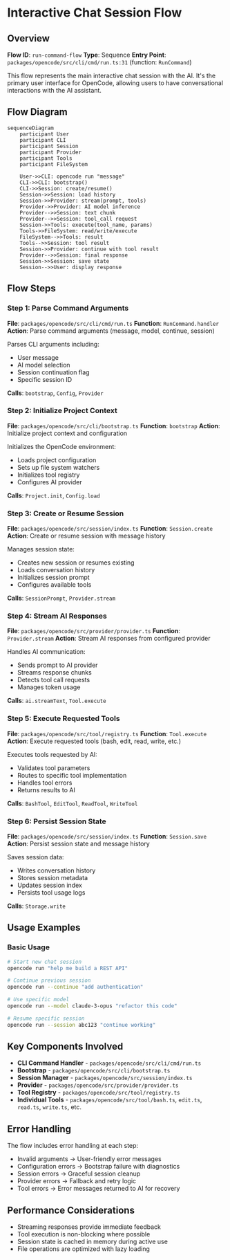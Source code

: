 # Interactive Chat Session Flow

## Overview

**Flow ID**: `run-command-flow`
**Type**: Sequence
**Entry Point**: `packages/opencode/src/cli/cmd/run.ts:31` (function: `RunCommand`)

This flow represents the main interactive chat session with the AI. It's the primary user interface for OpenCode, allowing users to have conversational interactions with the AI assistant.

## Flow Diagram

```mermaid
sequenceDiagram
    participant User
    participant CLI
    participant Session
    participant Provider
    participant Tools
    participant FileSystem

    User->>CLI: opencode run "message"
    CLI->>CLI: bootstrap()
    CLI->>Session: create/resume()
    Session->>Session: load history
    Session->>Provider: stream(prompt, tools)
    Provider->>Provider: AI model inference
    Provider-->>Session: text chunk
    Provider-->>Session: tool_call request
    Session->>Tools: execute(tool_name, params)
    Tools->>FileSystem: read/write/execute
    FileSystem-->>Tools: result
    Tools-->>Session: tool result
    Session->>Provider: continue with tool result
    Provider-->>Session: final response
    Session->>Session: save state
    Session-->>User: display response
```

## Flow Steps

### Step 1: Parse Command Arguments

**File**: `packages/opencode/src/cli/cmd/run.ts`
**Function**: `RunCommand.handler`
**Action**: Parse command arguments (message, model, continue, session)

Parses CLI arguments including:
- User message
- AI model selection
- Session continuation flag
- Specific session ID

**Calls**: `bootstrap`, `Config`, `Provider`

### Step 2: Initialize Project Context

**File**: `packages/opencode/src/cli/bootstrap.ts`
**Function**: `bootstrap`
**Action**: Initialize project context and configuration

Initializes the OpenCode environment:
- Loads project configuration
- Sets up file system watchers
- Initializes tool registry
- Configures AI provider

**Calls**: `Project.init`, `Config.load`

### Step 3: Create or Resume Session

**File**: `packages/opencode/src/session/index.ts`
**Function**: `Session.create`
**Action**: Create or resume session with message history

Manages session state:
- Creates new session or resumes existing
- Loads conversation history
- Initializes session prompt
- Configures available tools

**Calls**: `SessionPrompt`, `Provider.stream`

### Step 4: Stream AI Responses

**File**: `packages/opencode/src/provider/provider.ts`
**Function**: `Provider.stream`
**Action**: Stream AI responses from configured provider

Handles AI communication:
- Sends prompt to AI provider
- Streams response chunks
- Detects tool call requests
- Manages token usage

**Calls**: `ai.streamText`, `Tool.execute`

### Step 5: Execute Requested Tools

**File**: `packages/opencode/src/tool/registry.ts`
**Function**: `Tool.execute`
**Action**: Execute requested tools (bash, edit, read, write, etc.)

Executes tools requested by AI:
- Validates tool parameters
- Routes to specific tool implementation
- Handles tool errors
- Returns results to AI

**Calls**: `BashTool`, `EditTool`, `ReadTool`, `WriteTool`

### Step 6: Persist Session State

**File**: `packages/opencode/src/session/index.ts`
**Function**: `Session.save`
**Action**: Persist session state and message history

Saves session data:
- Writes conversation history
- Stores session metadata
- Updates session index
- Persists tool usage logs

**Calls**: `Storage.write`

## Usage Examples

### Basic Usage

```bash
# Start new chat session
opencode run "help me build a REST API"

# Continue previous session
opencode run --continue "add authentication"

# Use specific model
opencode run --model claude-3-opus "refactor this code"

# Resume specific session
opencode run --session abc123 "continue working"
```

## Key Components Involved

- **CLI Command Handler** - `packages/opencode/src/cli/cmd/run.ts`
- **Bootstrap** - `packages/opencode/src/cli/bootstrap.ts`
- **Session Manager** - `packages/opencode/src/session/index.ts`
- **Provider** - `packages/opencode/src/provider/provider.ts`
- **Tool Registry** - `packages/opencode/src/tool/registry.ts`
- **Individual Tools** - `packages/opencode/src/tool/bash.ts`, `edit.ts`, `read.ts`, `write.ts`, etc.

## Error Handling

The flow includes error handling at each step:
- Invalid arguments → User-friendly error messages
- Configuration errors → Bootstrap failure with diagnostics
- Session errors → Graceful session cleanup
- Provider errors → Fallback and retry logic
- Tool errors → Error messages returned to AI for recovery

## Performance Considerations

- Streaming responses provide immediate feedback
- Tool execution is non-blocking where possible
- Session state is cached in memory during active use
- File operations are optimized with lazy loading
